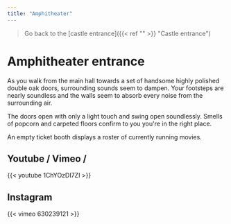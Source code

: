 ```yaml
---
title: "Amphitheater"
---
```

>Go back to the [castle entrance]({{< ref "" >}} "Castle entrance")

# Amphitheater entrance
As you walk from the main hall towards a set of handsome highly polished double oak doors, surrounding sounds seem to dampen. Your footsteps are nearly soundless and the walls seem to absorb every noise from the surrounding air. 

The doors open with only a light touch and swing open soundlessly. Smells of popcorn and carpeted floors confirm to you you're in the right place.

An empty ticket booth displays a roster of currently running movies.

## Youtube / Vimeo / 
{{< youtube 1ChYOzDI7ZI >}}

## Instagram
{{< vimeo 630239121 >}}
